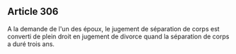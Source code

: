 Article 306
----
A la demande de l'un des époux, le jugement de séparation de corps est converti
de plein droit en jugement de divorce quand la séparation de corps a duré trois
ans.

